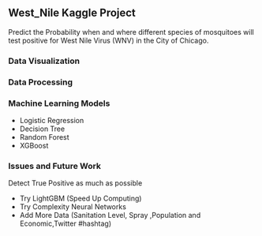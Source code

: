 ## West_Nile Kaggle Project

Predict the Probability when and where different species of mosquitoes will test positive for West Nile Virus (WNV) in the City of Chicago.

### Data Visualization

### Data Processing

### Machine Learning Models

* Logistic Regression
* Decision Tree
* Random Forest
* XGBoost

### Issues and Future Work

Detect True Positive as much as possible

* Try LightGBM (Speed Up Computing)
* Try Complexity Neural Networks
* Add More Data (Sanitation Level, Spray ,Population and Economic,Twitter #hashtag)
